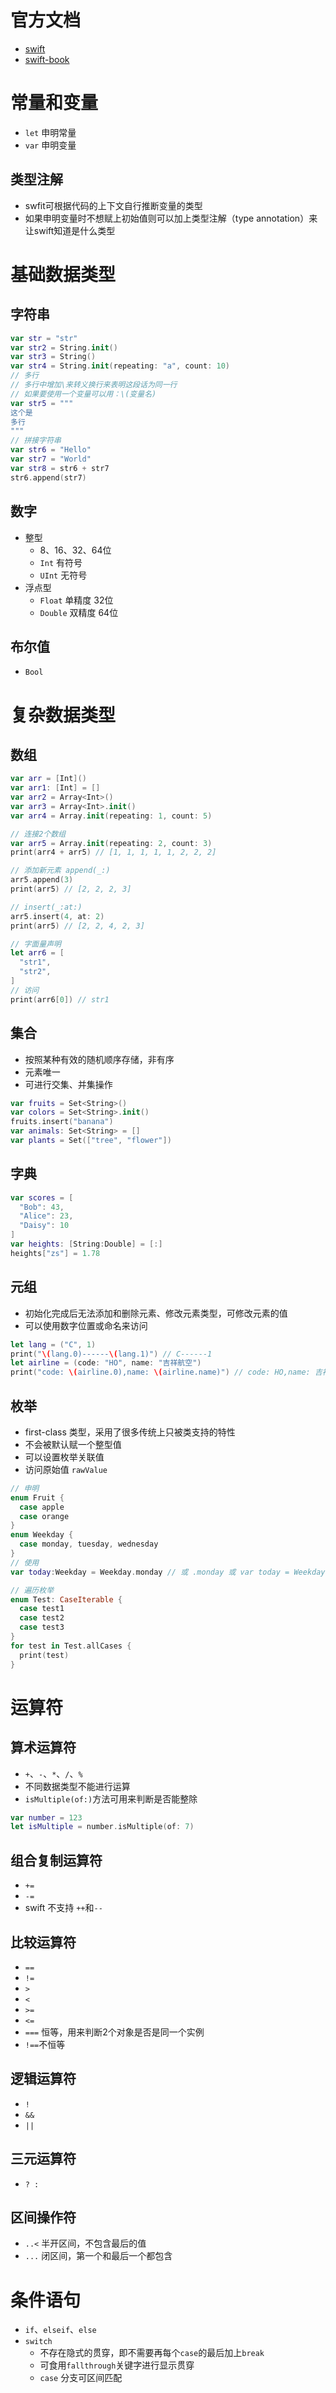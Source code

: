 # 官方文档
- [swift](https://developer.apple.com/documentation/swift)
- [swift-book](https://docs.swift.org/swift-book/)

# 常量和变量
- `let` 申明常量
- `var` 申明变量


## 类型注解
- swfit可根据代码的上下文自行推断变量的类型
- 如果申明变量时不想赋上初始值则可以加上类型注解（type annotation）来让swift知道是什么类型



# 基础数据类型

## 字符串

```swift
var str = "str"
var str2 = String.init()
var str3 = String()
var str4 = String.init(repeating: "a", count: 10)
// 多行
// 多行中增加\来转义换行来表明这段话为同一行
// 如果要使用一个变量可以用：\(变量名)
var str5 = """
这个是
多行
"""
// 拼接字符串
var str6 = "Hello"
var str7 = "World"
var str8 = str6 + str7
str6.append(str7)

```
## 数字
- 整型
  * 8、16、32、64位
  * `Int` 有符号 
  * `UInt` 无符号 
- 浮点型
  * `Float` 单精度 32位
  * `Double` 双精度 64位


## 布尔值
- `Bool`


# 复杂数据类型

## 数组

```swift
var arr = [Int]()
var arr1: [Int] = []
var arr2 = Array<Int>()
var arr3 = Array<Int>.init()
var arr4 = Array.init(repeating: 1, count: 5)

// 连接2个数组
var arr5 = Array.init(repeating: 2, count: 3)
print(arr4 + arr5) // [1, 1, 1, 1, 1, 2, 2, 2]

// 添加新元素 append(_:)
arr5.append(3)
print(arr5) // [2, 2, 2, 3]

// insert(_:at:)
arr5.insert(4, at: 2)
print(arr5) // [2, 2, 4, 2, 3]

// 字面量声明
let arr6 = [
  "str1",
  "str2",
]
// 访问
print(arr6[0]) // str1
```

## 集合
- 按照某种有效的随机顺序存储，非有序
- 元素唯一
- 可进行交集、并集操作

```swift
var fruits = Set<String>()
var colors = Set<String>.init()
fruits.insert("banana")
var animals: Set<String> = []
var plants = Set(["tree", "flower"])
```

## 字典

```swift
var scores = [
  "Bob": 43,
  "Alice": 23,
  "Daisy": 10
]
var heights: [String:Double] = [:]
heights["zs"] = 1.78

```
## 元组
- 初始化完成后无法添加和删除元素、修改元素类型，可修改元素的值
- 可以使用数字位置或命名来访问

```swift
let lang = ("C", 1)
print("\(lang.0)------\(lang.1)") // C------1
let airline = (code: "HO", name: "吉祥航空")
print("code: \(airline.0),name: \(airline.name)") // code: HO,name: 吉祥航空
```

## 枚举
- first-class 类型，采用了很多传统上只被类支持的特性
- 不会被默认赋一个整型值
- 可以设置枚举关联值
- 访问原始值 `rawValue`
```swift
// 申明
enum Fruit {
  case apple
  case orange
}
enum Weekday {
  case monday, tuesday, wednesday
}
// 使用
var today:Weekday = Weekday.monday // 或 .monday 或 var today = Weekday.monday

// 遍历枚举
enum Test: CaseIterable {
  case test1
  case test2
  case test3
}
for test in Test.allCases {
  print(test)
}
```

# 运算符

## 算术运算符
- `+`、`-`、`*`、`/`、`%`
- 不同数据类型不能进行运算
- `isMultiple(of:)`方法可用来判断是否能整除
```swift
var number = 123
let isMultiple = number.isMultiple(of: 7)
```


## 组合复制运算符
- `+=`
- `-=`
- swift 不支持 `++`和`--`


## 比较运算符
- `==`
- `!=`
- `>`
- `<`
- `>=`
- `<=`
- `===` 恒等，用来判断2个对象是否是同一个实例
- `!==`不恒等

## 逻辑运算符
- `!`
- `&&`
- `||`

## 三元运算符
- `? :`

## 区间操作符
- `..<` 半开区间，不包含最后的值
- `...` 闭区间，第一个和最后一个都包含

# 条件语句
- `if`、`elseif`、`else`
- `switch`
  * 不存在隐式的贯穿，即不需要再每个`case`的最后加上`break`
  * 可食用`fallthrough`关键字进行显示贯穿
  * `case` 分支可区间匹配


